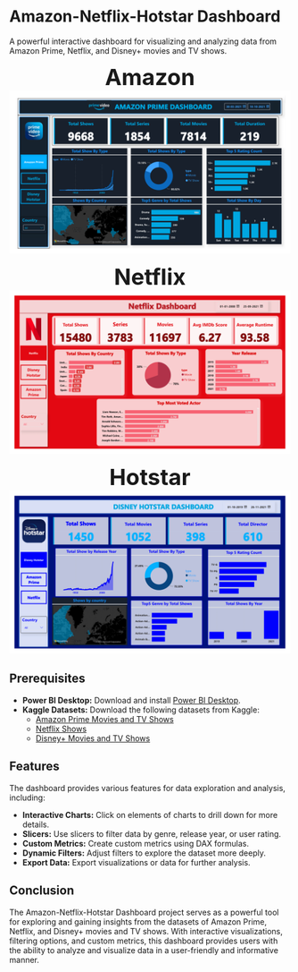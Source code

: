 # Amazon-Netflix-Hotstar Dashboard

A powerful interactive dashboard for visualizing and analyzing data from Amazon Prime, Netflix, and Disney+ movies and TV shows.

<style>
  .large-text {
    font-size: 40px;
  }
</style>

<p align="center">
  <strong><big><span class="large-text">Amazon</span></big></strong>
  <br>
  <img src="https://github.com/awazbhujel/Prime-Netflix-Hotstar-Dashboard-Power-BI/blob/main/pics/Amazon.png" alt="Amazon" title="Amazon">
</p>

<p align="center">
  <strong><big><span class="large-text">Netflix</span></big></strong>
  <br>
  <img src="https://github.com/awazbhujel/Prime-Netflix-Hotstar-Dashboard-Power-BI/blob/main/pics/Netflix.png" alt="Netflix" title="Netflix">
</p>

<p align="center">
  <strong><big><span class="large-text">Hotstar</span></big></strong>
  <br>
  <img src="https://github.com/awazbhujel/Prime-Netflix-Hotstar-Dashboard-Power-BI/blob/main/pics/Hotstar.png" alt="Hotstar" title="Hotstar">
</p>

## Prerequisites
- **Power BI Desktop:** Download and install [Power BI Desktop](https://powerbi.microsoft.com/en-us/desktop/).
- **Kaggle Datasets:** Download the following datasets from Kaggle:
  - [Amazon Prime Movies and TV Shows](https://www.kaggle.com/datasets/shivamb/amazon-prime-movies-and-tv-shows)
  - [Netflix Shows](https://www.kaggle.com/datasets/shivamb/netflix-shows)
  - [Disney+ Movies and TV Shows](https://www.kaggle.com/datasets/shivamb/disney-movies-and-tv-shows)

## Features
The dashboard provides various features for data exploration and analysis, including:
- **Interactive Charts:** Click on elements of charts to drill down for more details.
- **Slicers:** Use slicers to filter data by genre, release year, or user rating.
- **Custom Metrics:** Create custom metrics using DAX formulas.
- **Dynamic Filters:** Adjust filters to explore the dataset more deeply.
- **Export Data:** Export visualizations or data for further analysis.

## Conclusion

The Amazon-Netflix-Hotstar Dashboard project serves as a powerful tool for exploring and gaining insights from the datasets of Amazon Prime, Netflix, and Disney+ movies and TV shows. With interactive visualizations, filtering options, and custom metrics, this dashboard provides users with the ability to analyze and visualize data in a user-friendly and informative manner.
